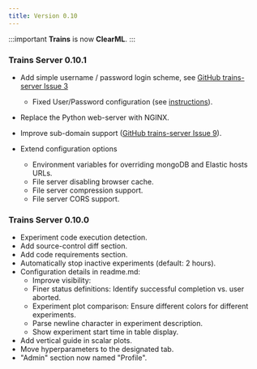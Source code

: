 ```yaml
---
title: Version 0.10
---
```


:::important 
**Trains** is now **ClearML**.
:::


### Trains Server 0.10.1

* Add simple username / password login scheme, see [GitHub trains-server Issue 3](https://github.com/allegroai/trains-server/issues/3)
    
    * Fixed User/Password configuration (see [instructions](../../../deploying_clearml/clearml_server_config.md#web-login-authentication)).

* Replace the Python web-server with NGINX.

* Improve sub-domain support ([GitHub trains-server Issue 9](https://github.com/allegroai/trains-server/issues/9)).

* Extend configuration options
    
    * Environment variables for overriding mongoDB and Elastic hosts URLs.
    * File server disabling browser cache.
    * File server compression support.
    * File server CORS support.

### Trains Server 0.10.0

* Experiment code execution detection.
* Add source-control diff section.
* Add code requirements section.
* Automatically stop inactive experiments (default: 2 hours).
* Configuration details in readme.md: 
    * Improve visibility:
    * Finer status definitions: Identify successful completion vs. user aborted.
    * Experiment plot comparison: Ensure different colors for different experiments.
    * Parse newline character in experiment description.
    * Show experiment start time in table display.
* Add vertical guide in scalar plots.
* Move hyperparameters to the designated tab.
* "Admin" section now named "Profile".